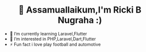 <h1 align="center">👋 Assamuallaikum,I'm Ricki B Nugraha :) </h1>



- 🌱 I’m currently learning Laravel,Flutter
- 👯 I’m interested in PHP,Laravel,Dart,Flutter
- ⚡ Fun fact i love play football and automotive 


